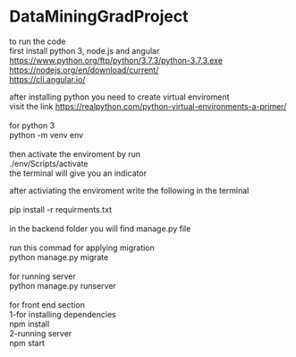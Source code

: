 # DataMiningGradProject

to run the code<br />
first install python 3, node.js and angular<br />
https://www.python.org/ftp/python/3.7.3/python-3.7.3.exe<br />
https://nodejs.org/en/download/current/<br />
https://cli.angular.io/<br />

after installing python you need to create virtual enviroment<br />
visit the link https://realpython.com/python-virtual-environments-a-primer/<br />
<br />
for python 3<br />
python -m venv env<br />
<br />
then activate the enviroment by run<br />
./env/Scripts/activate<br />
the terminal will give you an indicator <br />

after activiating the enviroment write the following in the terminal<br />
<br />
pip install -r requirments.txt<br />
<br />
in the backend folder you will find manage.py file<br />
<br />
run this commad for applying migration <br />
python manage.py migrate<br />
<br />
for running server<br />
python manage.py runserver<br />
<br />
for front end section<br />
1-for installing dependencies<br />
npm install<br />
2-running server<br />
npm start
